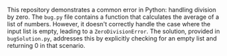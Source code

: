 This repository demonstrates a common error in Python: handling division by zero. The `bug.py` file contains a function that calculates the average of a list of numbers.  However, it doesn't correctly handle the case where the input list is empty, leading to a `ZeroDivisionError`.  The solution, provided in `bugSolution.py`, addresses this by explicitly checking for an empty list and returning 0 in that scenario.